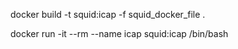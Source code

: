 

docker build -t squid:icap -f squid_docker_file .

docker run -it --rm --name icap  squid:icap /bin/bash
